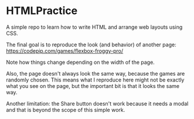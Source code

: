 # HTMLPractice
A simple repo to learn how to write HTML and arrange web layouts using CSS.

The final goal is to reproduce the look (and behavior) of another page: https://codepip.com/games/flexbox-froggy-pro/

Note how things change depending on the width of the page.

Also, the page doesn't always look the same way, because the games are randomly chosen. This means what I reproduce here might not be exactly what you see on the page, but the important bit is that it looks the same way.

Another limitation: the Share button doesn't work because it needs a modal and that is beyond the scope of this simple work.